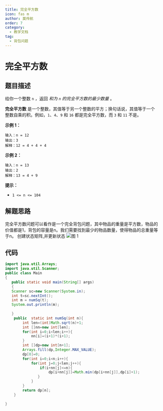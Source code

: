 ```yaml
---
title: 完全平方数
icon: fas m
author: 莫传航
order: 7
category:
  - 教学文档
tag:
  - 背包问题
---
```

# 完全平方数

## 题目描述
给你一个整数 `n` ，返回 *和为 `n` 的完全平方数的最少数量* 。

**完全平方数** 是一个整数，其值等于另一个整数的平方；换句话说，其值等于一个整数自乘的积。例如，`1`、`4`、`9` 和 `16` 都是完全平方数，而 `3` 和 `11` 不是。

 

**示例 1：**

```
输入：n = 12
输出：3 
解释：12 = 4 + 4 + 4
```

**示例 2：**

```
输入：n = 13
输出：2
解释：13 = 4 + 9
```

 

**提示：**

- `1 <= n <= 104`

## 解题思路

完全平方数问题可以看作是一个完全背包问题，其中物品的重量是平方数，物品的价值都是1，背包的容量是n。我们需要找到最少的物品数量，使得物品的总重量等于n。
创建状态矩阵,并更新状态
![图 1](https://oss.docs.z-xin.net/e81807282b3018fdb0d290c540fe5c08c79a8095dc4ed81854d6b21ce4a7c5ff.png)  


## 代码

```java
import java.util.Arrays;
import java.util.Scanner;
public class Main
{
   public static void main(String[] args)
   {
   Scanner sc=new Scanner(System.in);
   int t=sc.nextInt();
   int m = numSq(t);
   System.out.println(m);
  
   }
    public  static int numSq(int n){
        int len=(int)Math.sqrt(n)+1;
        int []nn=new int[len];
        for(int i=0;i<len;i++){
            nn[i]=(i+1)*(i+1);
        }
        int []dp=new int[n+1];
        Arrays.fill(dp,Integer.MAX_VALUE);
        dp[0]=0;
        for(int i=0;i<n;i++){
            for(int j=0;j<len;j++){
                if(i+nn[j]<=n){
                    dp[i+nn[j]]=Math.min(dp[i+nn[j]],dp[i]+1);
               }
            }
        }
        return dp[n];
    }
    
}
```